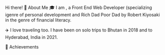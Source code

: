 Hi there! 
🚀 About Me
🎓 I am , a Front End Web Developer (specializing igenre of personal development and Rich Dad Poor Dad by Robert Kiyosaki in the genre of financial literacy.

✈️ I love traveling too. I have been on solo trips to Bhutan in 2018 and to Hyderabad, India in 2021.

🏅 Achievements
